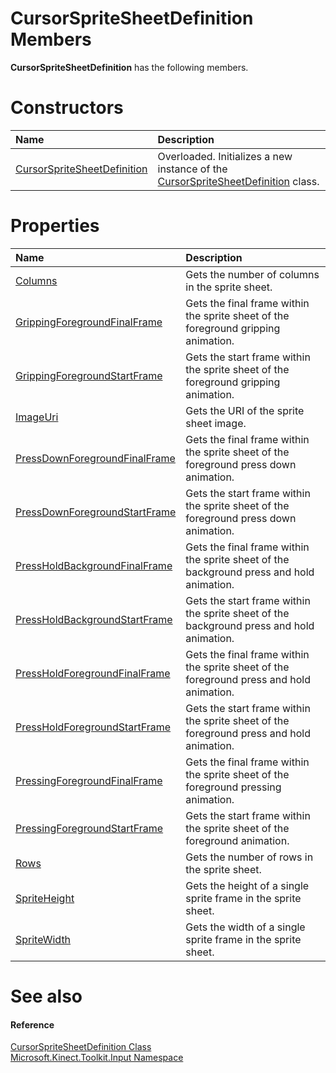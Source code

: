CursorSpriteSheetDefinition Members  
===================================  

**CursorSpriteSheetDefinition** has the following members.  

<span id="publicconstructorsSection"></span>

Constructors  
============  

<table>
<colgroup>
<col width="30%" />
<col width="60%" />
</colgroup>
<thead>
<tr class="header">
<th align="left">Name</th>
<th align="left">Description</th>
</tr>
</thead>
<tbody>
<tr class="odd">
<td align="left"><a href="CursorSpriteSheetDefinit.md">CursorSpriteSheetDefinition</a></td>
<td align="left">Overloaded. Initializes a new instance of the <a href="../CursorSpriteSheetDefinit.md">CursorSpriteSheetDefinition</a> class.</td>
</tr>
</tbody>
</table>

<span id="publicpropertiesSection"></span>

Properties  
==========  

<table>
<colgroup>
<col width="30%" />
<col width="60%" />
</colgroup>
<thead>
<tr class="header">
<th align="left">Name</th>
<th align="left">Description</th>
</tr>
</thead>
<tbody>
<tr class="odd">
<td align="left"><a href="Properties/Columns_Property.md">Columns</a></td>
<td align="left">Gets the number of columns in the sprite sheet.</td>
</tr>
<tr class="even">
<td align="left"><a href="Properties/GrippingForegroundFinalF.md">GrippingForegroundFinalFrame</a></td>
<td align="left">Gets the final frame within the sprite sheet of the foreground gripping animation.</td>
</tr>
<tr class="odd">
<td align="left"><a href="Properties/GrippingForegroundStartF.md">GrippingForegroundStartFrame</a></td>
<td align="left">Gets the start frame within the sprite sheet of the foreground gripping animation.</td>
</tr>
<tr class="even">
<td align="left"><a href="Properties/ImageUri_Property.md">ImageUri</a></td>
<td align="left">Gets the URI of the sprite sheet image.</td>
</tr>
<tr class="odd">
<td align="left"><a href="Properties/PressDownForegroundFinal.md">PressDownForegroundFinalFrame</a></td>
<td align="left">Gets the final frame within the sprite sheet of the foreground press down animation.</td>
</tr>
<tr class="even">
<td align="left"><a href="Properties/PressDownForegroundStart.md">PressDownForegroundStartFrame</a></td>
<td align="left">Gets the start frame within the sprite sheet of the foreground press down animation.</td>
</tr>
<tr class="odd">
<td align="left"><a href="Properties/PressHoldBackgroundFinal.md">PressHoldBackgroundFinalFrame</a></td>
<td align="left">Gets the final frame within the sprite sheet of the background press and hold animation.</td>
</tr>
<tr class="even">
<td align="left"><a href="Properties/PressHoldBackgroundStart.md">PressHoldBackgroundStartFrame</a></td>
<td align="left">Gets the start frame within the sprite sheet of the background press and hold animation.</td>
</tr>
<tr class="odd">
<td align="left"><a href="Properties/PressHoldForegroundFinal.md">PressHoldForegroundFinalFrame</a></td>
<td align="left">Gets the final frame within the sprite sheet of the foreground press and hold animation.</td>
</tr>
<tr class="even">
<td align="left"><a href="Properties/PressHoldForegroundStart.md">PressHoldForegroundStartFrame</a></td>
<td align="left">Gets the start frame within the sprite sheet of the foreground press and hold animation.</td>
</tr>
<tr class="odd">
<td align="left"><a href="Properties/PressingForegroundFinalF.md">PressingForegroundFinalFrame</a></td>
<td align="left">Gets the final frame within the sprite sheet of the foreground pressing animation.</td>
</tr>
<tr class="even">
<td align="left"><a href="Properties/PressingForegroundStartF.md">PressingForegroundStartFrame</a></td>
<td align="left">Gets the start frame within the sprite sheet of the foreground animation.</td>
</tr>
<tr class="odd">
<td align="left"><a href="Properties/Rows_Property.md">Rows</a></td>
<td align="left">Gets the number of rows in the sprite sheet.</td>
</tr>
<tr class="even">
<td align="left"><a href="Properties/SpriteHeight_Property.md">SpriteHeight</a></td>
<td align="left">Gets the height of a single sprite frame in the sprite sheet.</td>
</tr>
<tr class="odd">
<td align="left"><a href="Properties/SpriteWidth_Property.md">SpriteWidth</a></td>
<td align="left">Gets the width of a single sprite frame in the sprite sheet.</td>
</tr>
</tbody>
</table>

<span id="ID4EK"></span>

See also  
========  

<span id="ID4EM"></span>
#### Reference  

[CursorSpriteSheetDefinition Class](../CursorSpriteSheetDefinit.md)  
 [Microsoft.Kinect.Toolkit.Input Namespace](../../Kinect.Toolkit.Input.md)  



<!--Please do not edit the data in the comment block below.-->
<!--
TOCTitle : CursorSpriteSheetDefinition Members
RLTitle : CursorSpriteSheetDefinition Members
KeywordF : Microsoft.Kinect.Toolkit.Input.CursorSpriteSheetDefinition
KeywordF : CursorSpriteSheetDefinition
KeywordK : CursorSpriteSheetDefinition class
KeywordK : CursorSpriteSheetDefinition class, all members
KeywordK : Microsoft.Kinect.Toolkit.Input.CursorSpriteSheetDefinition class
HelpPriority : 1
KeywordA : AllMembers.T:Microsoft.Kinect.Toolkit.Input.CursorSpriteSheetDefinition
AssetID : AllMembers.T:Microsoft.Kinect.Toolkit.Input.CursorSpriteSheetDefinition
Locale : en-us
CommunityContent : 1
TargetOS : Windows
TopicType : kbSyntax
DocSet : K4Wv2
ProjType : K4Wv2Proj
Technology : Kinect for Windows
Product : Kinect for Windows SDK v2
productversion : 20
-->

